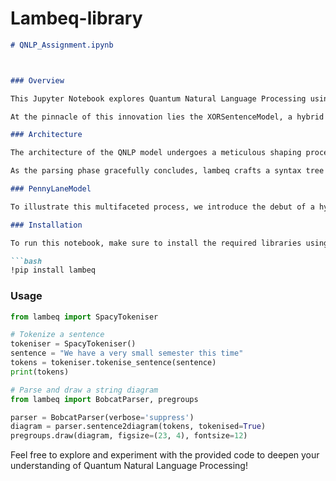 # Lambeq-library
```markdown
# QNLP_Assignment.ipynb



### Overview

This Jupyter Notebook explores Quantum Natural Language Processing using the lambeq library, PyTorch, and PennyLane. The QNLP journey involves several key stages, starting with data input and preprocessing. Sentences undergo a transformative journey, evolving into intricate string diagrams, simplification, and ultimately becoming quantum circuits through the IQPAnsatz method.

At the pinnacle of this innovation lies the XORSentenceModel, a hybrid QNLP marvel. This model seamlessly combines quantum circuits with a neural network to discern the thematic relevance between pairs of sentences.

### Architecture

The architecture of the QNLP model undergoes a meticulous shaping process, intricately molded by the grammatical composition of the input sentence. Lambeq plays a crucial role, orchestrating the symphony with its adept parsing mechanism. In its latest rendition, lambeq proudly introduces Bobcat, a neural network-driven parser of remarkable sophistication, while also broadening its horizons by harmonizing with an array of other parsers.

As the parsing phase gracefully concludes, lambeq crafts a syntax tree for the sentence, a masterpiece that seamlessly metamorphoses into an abstract entity known as a "string diagram." This intricate representation gracefully encapsulates the intricate web of linguistic relationships concealed within the sentence's tapestry. Remarkably, this transformative step operates independently of the nitty-gritty technical details, ensuring its seamless integration into the intricate fabric of training procedures.

### PennyLaneModel

To illustrate this multifaceted process, we introduce the debut of a hybrid marvel, aptly named PennyLaneModel. The very essence of this model's existence is to embark on the noble quest of discerning whether a given pair of sentences intertwines with divergent themes. To attain this lofty goal, we enlist the formidable might of the IQPAnsatz, a versatile tool adept at transmuting string diagrams into intricate quantum circuits. It's noteworthy that these circuits gracefully transition into the realm of PennyLane, undergoing an automated metamorphosis as they are entrusted to the model's discerning intelligence.

### Installation

To run this notebook, make sure to install the required libraries using the following command:

```bash
!pip install lambeq
```

### Usage

```python
from lambeq import SpacyTokeniser

# Tokenize a sentence
tokeniser = SpacyTokeniser()
sentence = "We have a very small semester this time"
tokens = tokeniser.tokenise_sentence(sentence)
print(tokens)

# Parse and draw a string diagram
from lambeq import BobcatParser, pregroups

parser = BobcatParser(verbose='suppress')
diagram = parser.sentence2diagram(tokens, tokenised=True)
pregroups.draw(diagram, figsize=(23, 4), fontsize=12)
```

Feel free to explore and experiment with the provided code to deepen your understanding of Quantum Natural Language Processing!

